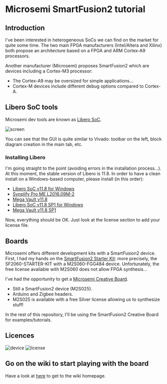 # Microsemi SmartFusion2 tutorial
## Introduction
I've been interested in heterogeneous SoCs  we can find on the market for quite some time. The two main FPGA manufacturers (Intel/Altera and Xilinx) both propose an architecture based on a FPGA and ARM Cortex-A9 processors.

Another manufacturer (Microsemi) proposes SmartFusion2 which are devices including a Cortex-M3 processor:

* The Cortex-A9 may be oversized for simple applications...
* Cortex-M devices include different debug options compared to Cortex-A.

## Libero SoC tools
Microsemi dev tools are known as [Libero SoC](https://www.microsemi.com/products/fpga-soc/design-resources/design-software/libero-soc).

![screen](https://raw.githubusercontent.com/pcotret/smartfusion2-getting-started/master/img/img0.png)

You can see that the GUI is quite similar to Vivado: toolbar on the left, block diagram creation in the main tab, etc.

### Installing Libero
I'm going straight to the point (avoiding errors in the installation process...). At this moment, the stable version of Libero is 11.8. In order to have a clean install on a Windows-based computer, please install (in this order):

* [Libero SoC v11.8 for Windows](https://www.microsemi.com/document-portal/doc_download/136652-download-libero-soc-v11-8-for-windows)
* [Synplify Pro ME L2016.09M-2](https://soc.microsemi.com/portal/default.aspx?r=3&p=f=SynplifyPro_L2016_09M2_WIN)
* [Mega Vault v11.8](https://www.microsemi.com/document-portal/doc_download/136712-mega-vault-v11-8)
* [Libero SoC v11.8 SP1 for Windows](https://www.microsemi.com/document-portal/doc_download/137416-download-libero-soc-v11-8-sp1-for-windows)
* [Mega Vault v11.8 SP1](https://www.microsemi.com/document-portal/doc_download/137418-mega-vault-for-libero-soc-v11-8-sp1)

Now, everything should be OK. Just look at the license section to add your license file.

## Boards
Microsemi offers different development kits with a SmartFusion2 device. First, I had my hands on the [SmartFusion2 Starter Kit](https://www.microsemi.com/products/fpga-soc/design-resources/dev-kits/smartfusion2/smartfusion2-starter-kit): more precisely, the SF2060-STARTER-KIT with a M2S060-FGG484 device. Unfortunately, the free license available with M2S060 does not allow FPGA synthesis...

I've had the opportunity to get a [Microsemi Creative Board](https://www.microsemi.com/products/fpga-soc/design-resources/dev-kits/smartfusion2/future-creative-board).

* Still a SmartFusion2 device (M2S025).
* Arduino and Zigbee headers.
* M2S025 is available with a free Silver license allowing us to synthesize stuff!

In the rest of this repository, I'll be using the SmartFusion2 Creative Board for examples/tutorials.

## Licences
![device](https://raw.githubusercontent.com/pcotret/smartfusion2-getting-started/master/img/img1.png)
![license](https://raw.githubusercontent.com/pcotret/smartfusion2-getting-started/master/img/img2.png)

## Go on the wiki to start playing with the board

Have a look at [here](https://github.com/pcotret/smartfusion2-getting-started/wiki) to get to the wiki homepage.
